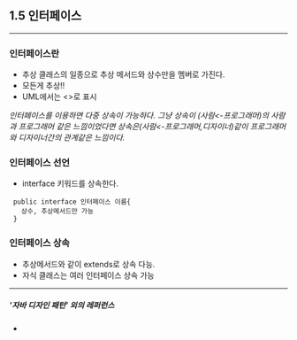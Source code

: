 ﻿1.5 인터페이스
---------------------

--------------------
### 인터페이스란
 - 추상 클래스의 일종으로 추상 메서드와 상수만을 멤버로 가진다.
 - 모든게 추상!!
 - UML에서는 <<interface>>로 표시

_인터페이스를 이용하면 다중 상속이 가능하다. 그냥 상속이 (사람<-프로그래머)의 사람과 프로그래머 같은 느낌이었다면 상속은(사람<-프로그래머,디자이너)같이 프로그래머와 디자이너간의 관계같은 느낌이다._

### 인터페이스 선언
 - interface 키워드를 상속한다.
 ~~~
  public interface 인터페이스 이름{
    상수, 추상메서드만 가능
  }
 ~~~

### 인터페이스 상속
  - 추상메서드와 같이 extends로 상속 다능.
  - 자식 클래스는 여러 인터페이스 상속 가능


----------------
##### '자바 디자인 패턴' 외의 레퍼런스
-
